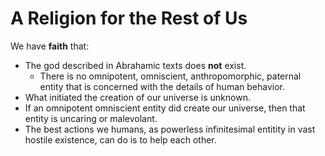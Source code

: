 # A Religion for the Rest of Us

We have **faith** that:

* The god described in Abrahamic texts does **not** exist.
    * There is no omnipotent, omniscient, anthropomorphic, paternal entity that is concerned with the details of human behavior.
* What initiated the creation of our universe is unknown.
* If an omnipotent omniscient entity did create our universe, then that entity is uncaring or malevolant.
* The best actions we humans, as powerless infinitesimal entitity in vast hostile existence, can do is to help each other.


